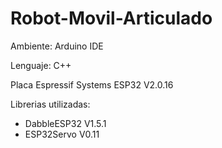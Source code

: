 # Robot-Movil-Articulado

Ambiente: Arduino IDE  

Lenguaje: C++  

Placa Espressif Systems ESP32 V2.0.16 

Librerias utilizadas:   
* DabbleESP32 V1.5.1
* ESP32Servo V0.11
